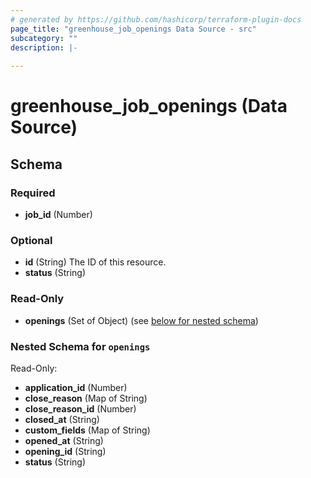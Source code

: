 ```yaml
---
# generated by https://github.com/hashicorp/terraform-plugin-docs
page_title: "greenhouse_job_openings Data Source - src"
subcategory: ""
description: |-
  
---
```


# greenhouse_job_openings (Data Source)





<!-- schema generated by tfplugindocs -->
## Schema

### Required

- **job_id** (Number)

### Optional

- **id** (String) The ID of this resource.
- **status** (String)

### Read-Only

- **openings** (Set of Object) (see [below for nested schema](#nestedatt--openings))

<a id="nestedatt--openings"></a>
### Nested Schema for `openings`

Read-Only:

- **application_id** (Number)
- **close_reason** (Map of String)
- **close_reason_id** (Number)
- **closed_at** (String)
- **custom_fields** (Map of String)
- **opened_at** (String)
- **opening_id** (String)
- **status** (String)


